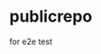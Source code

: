 # publicrepo
for e2e test












































































































































































































































































































































































































































































































































































































































































































































































































































































































